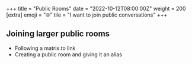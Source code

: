 +++
title = "Public Rooms"
date = "2022-10-12T08:00:00Z"
weight = 200
[extra]
emoji = "🌐"
tile = "I want to join public conversations"
+++

## Joining larger public rooms

* Following a matrix.to link
* Creating a public room and giving it an alias
